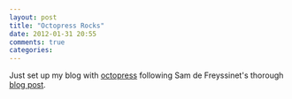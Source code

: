 ```yaml
---
layout: post
title: "Octopress Rocks"
date: 2012-01-31 20:55
comments: true
categories: 
---
```


Just set up my blog with [octopress](http://octopress.org/) following Sam de Freyssinet's thorough [blog post](http://def.reyssi.net/blog/2012/01/14/get-blogging-with-octopress-on-heroku).
